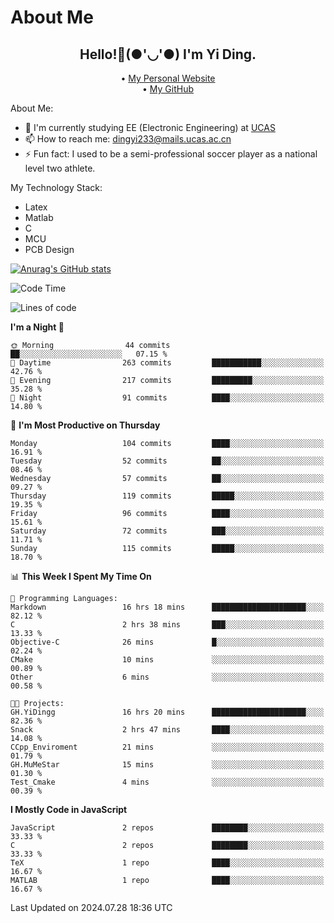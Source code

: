 # About Me

<h2 style="text-align:center;"> Hello!👋(●'◡'●) I'm Yi Ding.</h2>

<div style="text-align:center;">
  • <a href="https://yidingg.github.io/YiDingg">My Personal Website</a><br>
  • <a href="https://github.com/YiDingg">My GitHub</a>
</div>

About Me:
- 🔭 I'm currently studying EE (Electronic Engineering) at [UCAS](https://www.ucas.ac.cn/)
- 📫 How to reach me: dingyi233@mails.ucas.ac.cn
- ⚡ Fun fact: I used to be a semi-professional soccer player as a national level two athlete.

My Technology Stack:
- Latex
- Matlab
- C
- MCU
- PCB Design

[![Anurag's GitHub stats](https://github-readme-stats.vercel.app/api?username=YiDingg)](https://github.com/anuraghazra/github-readme-stats)

<!--START_SECTION:waka-->
![Code Time](http://img.shields.io/badge/Code%20Time-224%20hrs%2053%20mins-blue)

![Lines of code](https://img.shields.io/badge/From%20Hello%20World%20I%27ve%20Written-496.1%20thousand%20lines%20of%20code-blue)

**I'm a Night 🦉** 

```text
🌞 Morning                44 commits          ██░░░░░░░░░░░░░░░░░░░░░░░   07.15 % 
🌆 Daytime                263 commits         ███████████░░░░░░░░░░░░░░   42.76 % 
🌃 Evening                217 commits         █████████░░░░░░░░░░░░░░░░   35.28 % 
🌙 Night                  91 commits          ████░░░░░░░░░░░░░░░░░░░░░   14.80 % 
```
📅 **I'm Most Productive on Thursday** 

```text
Monday                   104 commits         ████░░░░░░░░░░░░░░░░░░░░░   16.91 % 
Tuesday                  52 commits          ██░░░░░░░░░░░░░░░░░░░░░░░   08.46 % 
Wednesday                57 commits          ██░░░░░░░░░░░░░░░░░░░░░░░   09.27 % 
Thursday                 119 commits         █████░░░░░░░░░░░░░░░░░░░░   19.35 % 
Friday                   96 commits          ████░░░░░░░░░░░░░░░░░░░░░   15.61 % 
Saturday                 72 commits          ███░░░░░░░░░░░░░░░░░░░░░░   11.71 % 
Sunday                   115 commits         █████░░░░░░░░░░░░░░░░░░░░   18.70 % 
```


📊 **This Week I Spent My Time On** 

```text
💬 Programming Languages: 
Markdown                 16 hrs 18 mins      █████████████████████░░░░   82.12 % 
C                        2 hrs 38 mins       ███░░░░░░░░░░░░░░░░░░░░░░   13.33 % 
Objective-C              26 mins             █░░░░░░░░░░░░░░░░░░░░░░░░   02.24 % 
CMake                    10 mins             ░░░░░░░░░░░░░░░░░░░░░░░░░   00.89 % 
Other                    6 mins              ░░░░░░░░░░░░░░░░░░░░░░░░░   00.58 % 

🐱‍💻 Projects: 
GH.YiDingg               16 hrs 20 mins      █████████████████████░░░░   82.36 % 
Snack                    2 hrs 47 mins       ████░░░░░░░░░░░░░░░░░░░░░   14.08 % 
CCpp_Enviroment          21 mins             ░░░░░░░░░░░░░░░░░░░░░░░░░   01.79 % 
GH.MuMeStar              15 mins             ░░░░░░░░░░░░░░░░░░░░░░░░░   01.30 % 
Test_Cmake               4 mins              ░░░░░░░░░░░░░░░░░░░░░░░░░   00.39 % 
```

**I Mostly Code in JavaScript** 

```text
JavaScript               2 repos             ████████░░░░░░░░░░░░░░░░░   33.33 % 
C                        2 repos             ████████░░░░░░░░░░░░░░░░░   33.33 % 
TeX                      1 repo              ████░░░░░░░░░░░░░░░░░░░░░   16.67 % 
MATLAB                   1 repo              ████░░░░░░░░░░░░░░░░░░░░░   16.67 % 
```




 Last Updated on 2024.07.28 18:36 UTC
<!--END_SECTION:waka-->
